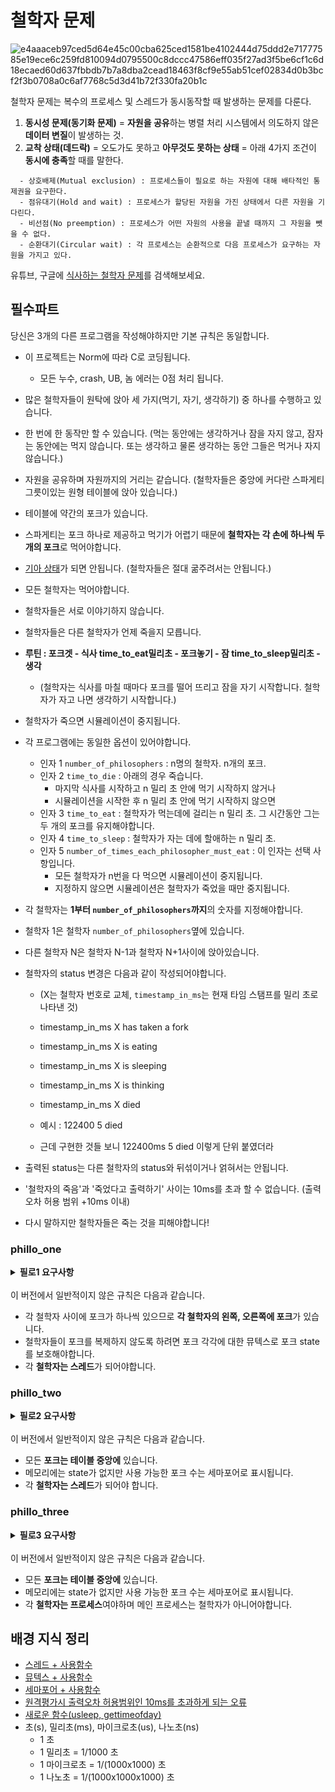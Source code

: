 # 철학자 문제

![e4aaaceb97ced5d64e45c00cba625ced1581be4102444d75ddd2e71777585e19ece6c259fd810094d0795500c8dccc47586eff035f27ad3f5be6cf1c6d18ecaed60d637fbbdb7b7a8dba2cead18463f8cf9e55ab51cef02834d0b3bcf2f3b0708a0c6af7768c5d3d41b72f330fa20b1c](https://user-images.githubusercontent.com/53321189/105286724-38edeb00-5bfa-11eb-9012-8da0f629b870.png)


철학자 문제는 복수의 프로세스 및 스레드가 동시동작할 때 발생하는 문제를 다룬다. <br>

  1) **동시성 문제(동기화 문제)** = **자원을 공유**하는 병렬 처리 시스템에서 의도하지 않은 **데이터 변질**이 발생하는 것.<br>
  2) **교착 상태(데드락)** = 오도가도 못하고 **아무것도 못하는 상태** = 아래 4가지 조건이 **동시에 충족**할 때를 말한다.<br>
  
  ~~~
    - 상호배제(Mutual exclusion) : 프로세스들이 필요로 하는 자원에 대해 배타적인 통제권을 요구한다.
    - 점유대기(Hold and wait) : 프로세스가 할당된 자원을 가진 상태에서 다른 자원을 기다린다.
    - 비선점(No preemption) : 프로세스가 어떤 자원의 사용을 끝낼 때까지 그 자원을 뺏을 수 없다.
    - 순환대기(Circular wait) : 각 프로세스는 순환적으로 다음 프로세스가 요구하는 자원을 가지고 있다.
  ~~~
  
유튜브, 구글에 [식사하는 철학자 문제](https://ko.wikipedia.org/wiki/식사하는_철학자들_문제)를 검색해보세요.

## 필수파트

당신은 3개의 다른 프로그램을 작성해야하지만 기본 규칙은 동일합니다.

- 이 프로젝트는 Norm에 따라 C로 코딩됩니다.
  - 모든 누수, crash, UB, 놈 에러는 0점 처리 됩니다.
- 많은 철학자들이 원탁에 앉아 세 가지(먹기, 자기, 생각하기) 중 하나를 수행하고 있습니다.
- 한 번에 한 동작만 할 수 있습니다. (먹는 동안에는 생각하거나 잠을 자지 않고, 잠자는 동안에는 먹지 않습니다. 또는 생각하고 물론 생각하는 동안 그들은 먹거나 자지 않습니다.)
- 자원을 공유하며 자원까지의 거리는 같습니다. (철학자들은 중앙에 커다란 스파게티 그릇이있는 원형 테이블에 앉아 있습니다.)
- 테이블에 약간의 포크가 있습니다.
- 스파게티는 포크 하나로 제공하고 먹기가 어렵기 때문에 **철학자는 각 손에 하나씩 두 개의 포크**로 먹어야합니다.
- [기아 상태](https://ko.wikipedia.org/wiki/기아_상태)가 되면 안됩니다. (철학자들은 절대 굶주려서는 안됩니다.)
- 모든 철학자는 먹어야합니다.
- 철학자들은 서로 이야기하지 않습니다. 
- 철학자들은 다른 철학자가 언제 죽을지 모릅니다.
- **루틴 : 포크겟 - 식사 time_to_eat밀리초 - 포크놓기 - 잠 time_to_sleep밀리초 - 생각**
  - (철학자는 식사를 마칠 때마다 포크를 떨어 뜨리고 잠을 자기 시작합니다. 철학자가 자고 나면 생각하기 시작합니다.)
- 철학자가 죽으면 시뮬레이션이 중지됩니다.
- 각 프로그램에는 동일한 옵션이 있어야합니다.
  - 인자 1 `number_of_philosophers` : n명의 철학자. n개의 포크.
  - 인자 2 `time_to_die` : 아래의 경우 죽습니다.
    - 마지막 식사를 시작하고 n 밀리 초 안에 먹기 시작하지 않거나
    - 시뮬레이션을 시작한 후 n 밀리 초 안에 먹기 시작하지 않으면
  - 인자 3 `time_to_eat` : 철학자가 먹는데에 걸리는 n 밀리 초. 그 시간동안 그는 두 개의 포크를 유지해야합니다.
  - 인자 4 `time_to_sleep` : 철학자가 자는 데에 할애하는 n 밀리 초.
  - 인자 5 `number_of_times_each_philosopher_must_eat` : 이 인자는 선택 사항입니다.
    - 모든 철학자가 n번을 다 먹으면 시뮬레이션이 중지됩니다.
    - 지정하지 않으면 시뮬레이션은 철학자가 죽었을 때만 중지됩니다.
- 각 철학자는 **1부터 `number_of_philosophers`까지**의 숫자를 지정해야합니다.
- 철학자 1은 철학자 `number_of_philosophers`옆에 있습니다.
- 다른 철학자 N은 철학자 N-1과 철학자 N+1사이에 앉아있습니다.
- 철학자의 status 변경은 다음과 같이 작성되어야합니다.
  - (X는 철학자 번호로 교체, `timestamp_in_ms`는 현재 타임 스탬프를 밀리 초로 나타낸 것)

  - timestamp_in_ms X has taken a fork
  - timestamp_in_ms X is eating
  - timestamp_in_ms X is sleeping
  - timestamp_in_ms X is thinking
  - timestamp_in_ms X died
  
  - 예시 : 122400 5 died
  - 근데 구현한 것들 보니 122400ms 5 died 이렇게 단위 붙였더라
  
- 출력된 status는 다른 철학자의 status와 뒤섞이거나 얽혀서는 안됩니다.
- '철학자의 죽음'과 '죽었다고 출력하기' 사이는 10ms를 초과 할 수 없습니다. (출력 오차 허용 범위 +10ms 이내)
- 다시 말하지만 철학자들은 죽는 것을 피해야합니다!

### phillo_one

<details>
<summary> <b> 필로1 요구사항 </b> </summary>
<div markdown="1">
  
- Makefile
- 제출 파일: phillo_one/ 폴더
- 들어올 인자 :
  - number_of_philosophers
  - time_to_die
  - time_to_eat
  - time_to_sleep
  - [number_of_times_each_philosopher_must_eat]
- external 함수 :
  - memset
  - malloc
  - free
  - write
  - usleep
  - gettimeofday
  - pthread_create
  - pthread_detach
  - pthread_join
  - pthread_mutex_init
  - pthread_mutex_destroy
  - pthread_mutex_lock
  - pthread_mutex_unlock
- libft 쓰지 말기
- 내용: 스레드, 뮤텍스 쓰는 철학자 

</div>
</details> <br>
이 버전에서 일반적이지 않은 규칙은 다음과 같습니다.

- 각 철학자 사이에 포크가 하나씩 있으므로 **각 철학자의 왼쪽, 오른쪽에 포크**가 있습니다.
- 철학자들이 포크를 복제하지 않도록 하려면 포크 각각에 대한 뮤텍스로 포크 state를 보호해야합니다.
- 각 **철학자는 스레드**가 되어야합니다.


### phillo_two

  <details>
  <summary> <b> 필로2 요구사항 </b>  </summary>
  <div markdown="1">
  
- Makefile
- 제출 파일: phillo_two/ 폴더
- 들어올 인자 :
  - number_of_philosophers
  - time_to_die
  - time_to_eat
  - time_to_sleep
  - [number_of_times_each_philosopher_must_eat]
- external 함수 :
  - memset
  - malloc
  - free
  - write
  - usleep
  - gettimeofday
  - pthread_create
  - pthread_detach
  - pthread_join
  - sem_open
  - sem_close 
  - sem_post
  - sem_wait
  - sem_unlink
- libft 쓰지 말기
- 내용: 스레드, 세마포어 쓰는 철학자

</div>
</details> <br>
이 버전에서 일반적이지 않은 규칙은 다음과 같습니다.

- 모든 **포크는 테이블 중앙에** 있습니다.
- 메모리에는 state가 없지만 사용 가능한 포크 수는 세마포어로 표시됩니다.
- 각 **철학자는 스레드**가 되어야 합니다.


### phillo_three

<details>
<summary> <b> 필로3 요구사항 </b>  </summary>
<div markdown="1">
  
- Makefile
- 제출 파일: phillo_three/ 폴더
- 들어올 인자 :
  - number_of_philosophers
  - time_to_die
  - time_to_eat
  - time_to_sleep
  - [number_of_times_each_philosopher_must_eat]
- external 함수 : 
  - memset
  - malloc
  - free
  - write
  - fork
  - kill
  - exit
  - usleep
  - waitpid
  - gettimeofday
  - pthread_create
  - pthread_detach
  - pthread_join
  - sem_open
  - sem_close
  - sem_post
  - sem_wait
  - sem_unlink
- libft 쓰지 말기
- 내용: 프로세스들, 세마포어 쓰는 철학자

</div>
</details> <br>
이 버전에서 일반적이지 않은 규칙은 다음과 같습니다.

- 모든 **포크는 테이블 중앙에** 있습니다.
- 메모리에는 state가 없지만 사용 가능한 포크 수는 세마포어로 표시됩니다.
- 각 **철학자는 프로세스**여야하며 메인 프로세스는 철학자가 아니어야합니다.

## 배경 지식 정리
- [스레드 + 사용함수](pthread.md) 
- [뮤텍스 + 사용함수](mutex.md)
- [세마포어 + 사용함수](semaphore.md)
- [원격평가시 출력오차 허용범위인 10ms를 초과하게 되는 오류](스레드대기.md)
- [새로운 함수(usleep, gettimeofday)](usleep_gettimeofday.md)
- 초(s), 밀리초(ms), 마이크로초(us), 나노초(ns)
  - 1 초
  - 1 밀리초 = 1/1000 초
  - 1 마이크로초 = 1/(1000x1000) 초
  - 1 나노초 = 1/(1000x1000x1000) 초
